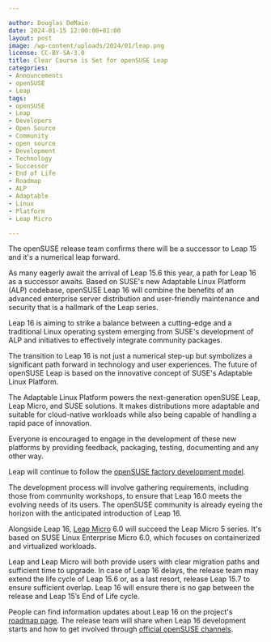 ```yaml
---

author: Douglas DeMaio
date: 2024-01-15 12:00:00+01:00
layout: post
image: /wp-content/uploads/2024/01/leap.png
license: CC-BY-SA-3.0
title: Clear Course is Set for openSUSE Leap
categories:
- Announcements
- openSUSE
- Leap
tags:
- openSUSE
- Leap
- Developers
- Open Source
- Community
- open source
- Development
- Technology
- Successor
- End of Life
- Roadmap
- ALP
- Adaptable
- Linux
- Platform
- Leap Micro

---
```


The openSUSE release team confirms there will be a successor to Leap 15 and it's a numerical leap forward.

As many eagerly await the arrival of Leap 15.6 this year, a path for Leap 16 as a successor awaits. Based on SUSE's new Adaptable Linux Platform (ALP) codebase, openSUSE Leap 16 will combine the benefits of an advanced enterprise server distribution and user-friendly maintenance and security that is a hallmark of the Leap series. 

Leap 16 is aiming to strike a balance between a cutting-edge and a traditional Linux operating system emerging from SUSE's development of ALP and initiatives to effectively integrate community packages.

The transition to Leap 16 is not just a numerical step-up but symbolizes a significant path forward in technology and user experiences. The future of openSUSE Leap is based on the innovative concept of SUSE's Adaptable Linux Platform.

The Adaptable Linux Platform powers the next-generation openSUSE Leap, Leap Micro, and SUSE solutions. It makes distributions more adaptable and suitable for cloud-native workloads while also being capable of handling a rapid pace of innovation.

Everyone is encouraged to engage in the development of these new platforms by providing feedback, packaging, testing, documenting and any other way. 

Leap will continue to follow the [openSUSE factory development model](https://en.opensuse.org/openSUSE:Factory_development_model). 

The development process will involve gathering requirements, including those from community workshops, to ensure that Leap 16.0 meets the evolving needs of its users​​. The openSUSE community is already eyeing the horizon with the anticipated introduction of Leap 16. 

Alongside Leap 16, [Leap Micro](https://get.opensuse.org/leapmicro/) 6.0 will succeed the Leap Micro 5 series. It's based on SUSE Linux Enterprise Micro 6.0, which focuses on containerized and virtualized workloads.

Leap and Leap Micro will both provide users with clear migration paths and sufficient time to upgrade. In case of Leap 16 delays, the release team may extend the life cycle of Leap 15.6 or, as a last resort, release Leap 15.7 to ensure sufficient overlap. Leap 16 will ensure there is no gap between the release and Leap 15’s End of Life cycle.

People can find information updates about Leap 16 on the project's [roadmap page](https://en.opensuse.org/openSUSE:Roadmap). The release team will share when Leap 16 development starts and how to get involved through [official openSUSE channels](https://en.opensuse.org/openSUSE:Communication_channels). 

<meta name="openSUSE, Developers, sysadmin, user, Open Source, successor, roadmap, Leap, developer, Adaptable Linux Platform, ALP, Leap Micro" content="HTML,CSS,XML,JavaScript">
